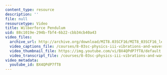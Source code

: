 ```yaml
---
content_type: resource
description: ''
file: null
resourcetype: Video
title: Wilberforce Pendulum
uid: 88c1019e-294b-fbf4-6b22-cbb34cb40a43
video_files:
  archive_url: http://archive.org/download/MIT8.03SCF16/MIT8_03SCF16_lec04_300k.mp4
  video_captions_file: /courses/8-03sc-physics-iii-vibrations-and-waves-fall-2016/75fa02c0e5125f31818f0615f7e41f54_BX4QPdP7fT8.vtt
  video_thumbnail_file: https://img.youtube.com/vi/BX4QPdP7fT8/default.jpg
  video_transcript_file: /courses/8-03sc-physics-iii-vibrations-and-waves-fall-2016/b31231156da523a0932e19e615a401d3_BX4QPdP7fT8.pdf
video_metadata:
  youtube_id: BX4QPdP7fT8
---
```

